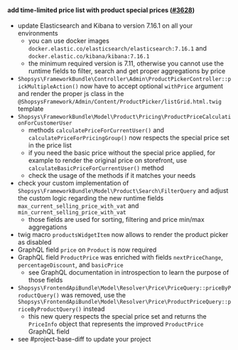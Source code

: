 #### add time-limited price list with product special prices ([#3628](https://github.com/shopsys/shopsys/pull/3628))

- update Elasticsearch and Kibana to version 7.16.1 on all your environments
    - you can use docker images `docker.elastic.co/elasticsearch/elasticsearch:7.16.1` and `docker.elastic.co/kibana/kibana:7.16.1`
    - the minimum required version is 7.11, otherwise you cannot use the runtime fields to filter, search and get proper aggregations by price
- `Shopsys\FrameworkBundle\Controller\Admin\ProductPickerController::pickMultipleAction()` now have to accept optional `withPrice` argument and render the proper js class in the `@ShopsysFramework/Admin/Content/ProductPicker/listGrid.html.twig` template
- `Shopsys\FrameworkBundle\Model\Product\Pricing\ProductPriceCalculationForCustomerUser`
    - methods `calculatePriceForCurrentUser()` and `calculatePriceForPricingGroup()` now respects the special price set in the price list
    - if you need the basic price without the special price applied, for example to render the original price on storefront, use `calculateBasicPriceForCurrentUser()` method
    - check the usage of the methods if it matches your needs
- check your custom implementation of `Shopsys\FrameworkBundle\Model\Product\Search\FilterQuery` and adjust the custom logic regarding the new runtime fields `max_current_selling_price_with_vat` and `min_current_selling_price_with_vat`
    - those fields are used for sorting, filtering and price min/max aggregations
- twig macro `productsWidgetItem` now allows to render the product picker as disabled
- GraphQL field `price` on `Product` is now required
- GraphQL field `ProductPrice` was enriched with fields `nextPriceChange`, `percentageDiscount`, and `basicPrice`
    - see GraphQL documentation in introspection to learn the purpose of those fields
- `Shopsys\FrontendApiBundle\Model\Resolver\Price\PriceQuery::priceByProductQuery()` was removed, use the `Shopsys\FrontendApiBundle\Model\Resolver\Price\ProductPriceQuery::priceByProductQuery()` instead
    - this new query respects the special price set and returns the `PriceInfo` object that represents the improved `ProductPrice` GraphQL field
- see #project-base-diff to update your project
